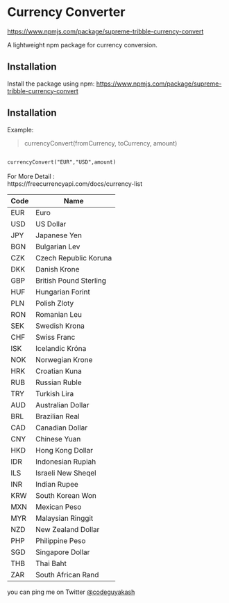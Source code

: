 # Currency Converter

https://www.npmjs.com/package/supreme-tribble-currency-convert

A lightweight npm package for currency conversion.

## Installation

Install the package using npm:
https://www.npmjs.com/package/supreme-tribble-currency-convert

## Installation
Example:
> currencyConvert(fromCurrency, toCurrency, amount)

<code>
currencyConvert("EUR","USD",amount)
</code>

<br>
For More Detail :
<br>
https://freecurrencyapi.com/docs/currency-list

| Code | Name                   |
| ---- | ---------------------- |
| EUR  | Euro                   |
| USD  | US Dollar              |
| JPY  | Japanese Yen           |
| BGN  | Bulgarian Lev          |
| CZK  | Czech Republic Koruna  |
| DKK  | Danish Krone           |
| GBP  | British Pound Sterling |
| HUF  | Hungarian Forint       |
| PLN  | Polish Zloty           |
| RON  | Romanian Leu           |
| SEK  | Swedish Krona          |
| CHF  | Swiss Franc            |
| ISK  | Icelandic Króna        |
| NOK  | Norwegian Krone        |
| HRK  | Croatian Kuna          |
| RUB  | Russian Ruble          |
| TRY  | Turkish Lira           |
| AUD  | Australian Dollar      |
| BRL  | Brazilian Real         |
| CAD  | Canadian Dollar        |
| CNY  | Chinese Yuan           |
| HKD  | Hong Kong Dollar       |
| IDR  | Indonesian Rupiah      |
| ILS  | Israeli New Sheqel     |
| INR  | Indian Rupee           |
| KRW  | South Korean Won       |
| MXN  | Mexican Peso           |
| MYR  | Malaysian Ringgit      |
| NZD  | New Zealand Dollar     |
| PHP  | Philippine Peso        |
| SGD  | Singapore Dollar       |
| THB  | Thai Baht              |
| ZAR  | South African Rand     |



you can ping me on Twitter <a href="https://twitter.com/codeguyakash">@codeguyakash</a>